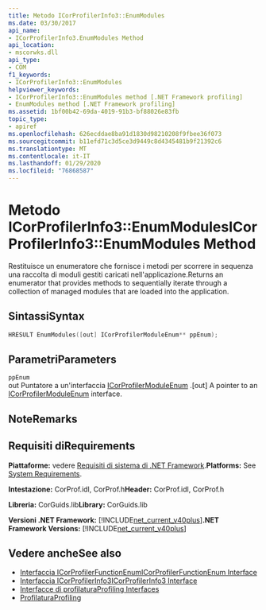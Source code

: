 ```yaml
---
title: Metodo ICorProfilerInfo3::EnumModules
ms.date: 03/30/2017
api_name:
- ICorProfilerInfo3.EnumModules Method
api_location:
- mscorwks.dll
api_type:
- COM
f1_keywords:
- ICorProfilerInfo3::EnumModules
helpviewer_keywords:
- ICorProfilerInfo3::EnumModules method [.NET Framework profiling]
- EnumModules method [.NET Framework profiling]
ms.assetid: 1bf00b42-69da-4019-91b3-bf88026e83fb
topic_type:
- apiref
ms.openlocfilehash: 626ecddae8ba91d1830d98210208f9fbee36f073
ms.sourcegitcommit: b11efd71c3d5ce3d9449c8d4345481b9f21392c6
ms.translationtype: MT
ms.contentlocale: it-IT
ms.lasthandoff: 01/29/2020
ms.locfileid: "76868587"
---
```

# <a name="icorprofilerinfo3enummodules-method"></a><span data-ttu-id="c7a7e-102">Metodo ICorProfilerInfo3::EnumModules</span><span class="sxs-lookup"><span data-stu-id="c7a7e-102">ICorProfilerInfo3::EnumModules Method</span></span>
<span data-ttu-id="c7a7e-103">Restituisce un enumeratore che fornisce i metodi per scorrere in sequenza una raccolta di moduli gestiti caricati nell'applicazione.</span><span class="sxs-lookup"><span data-stu-id="c7a7e-103">Returns an enumerator that provides methods to sequentially iterate through a collection of managed modules that are loaded into the application.</span></span>  
  
## <a name="syntax"></a><span data-ttu-id="c7a7e-104">Sintassi</span><span class="sxs-lookup"><span data-stu-id="c7a7e-104">Syntax</span></span>  
  
```cpp  
HRESULT EnumModules([out] ICorProfilerModuleEnum** ppEnum);  
```  
  
## <a name="parameters"></a><span data-ttu-id="c7a7e-105">Parametri</span><span class="sxs-lookup"><span data-stu-id="c7a7e-105">Parameters</span></span>  
 `ppEnum`  
 <span data-ttu-id="c7a7e-106">out Puntatore a un'interfaccia [ICorProfilerModuleEnum](icorprofilermoduleenum-interface.md) .</span><span class="sxs-lookup"><span data-stu-id="c7a7e-106">[out] A pointer to an [ICorProfilerModuleEnum](icorprofilermoduleenum-interface.md) interface.</span></span>  
  
## <a name="remarks"></a><span data-ttu-id="c7a7e-107">Note</span><span class="sxs-lookup"><span data-stu-id="c7a7e-107">Remarks</span></span>  
  
## <a name="requirements"></a><span data-ttu-id="c7a7e-108">Requisiti di</span><span class="sxs-lookup"><span data-stu-id="c7a7e-108">Requirements</span></span>  
 <span data-ttu-id="c7a7e-109">**Piattaforme:** vedere [Requisiti di sistema di .NET Framework](../../../../docs/framework/get-started/system-requirements.md).</span><span class="sxs-lookup"><span data-stu-id="c7a7e-109">**Platforms:** See [System Requirements](../../../../docs/framework/get-started/system-requirements.md).</span></span>  
  
 <span data-ttu-id="c7a7e-110">**Intestazione:** CorProf.idl, CorProf.h</span><span class="sxs-lookup"><span data-stu-id="c7a7e-110">**Header:** CorProf.idl, CorProf.h</span></span>  
  
 <span data-ttu-id="c7a7e-111">**Libreria:** CorGuids.lib</span><span class="sxs-lookup"><span data-stu-id="c7a7e-111">**Library:** CorGuids.lib</span></span>  
  
 <span data-ttu-id="c7a7e-112">**Versioni .NET Framework:** [!INCLUDE[net_current_v40plus](../../../../includes/net-current-v40plus-md.md)]</span><span class="sxs-lookup"><span data-stu-id="c7a7e-112">**.NET Framework Versions:** [!INCLUDE[net_current_v40plus](../../../../includes/net-current-v40plus-md.md)]</span></span>  
  
## <a name="see-also"></a><span data-ttu-id="c7a7e-113">Vedere anche</span><span class="sxs-lookup"><span data-stu-id="c7a7e-113">See also</span></span>

- [<span data-ttu-id="c7a7e-114">Interfaccia ICorProfilerFunctionEnum</span><span class="sxs-lookup"><span data-stu-id="c7a7e-114">ICorProfilerFunctionEnum Interface</span></span>](icorprofilerfunctionenum-interface.md)
- [<span data-ttu-id="c7a7e-115">Interfaccia ICorProfilerInfo3</span><span class="sxs-lookup"><span data-stu-id="c7a7e-115">ICorProfilerInfo3 Interface</span></span>](icorprofilerinfo3-interface.md)
- [<span data-ttu-id="c7a7e-116">Interfacce di profilatura</span><span class="sxs-lookup"><span data-stu-id="c7a7e-116">Profiling Interfaces</span></span>](profiling-interfaces.md)
- [<span data-ttu-id="c7a7e-117">Profilatura</span><span class="sxs-lookup"><span data-stu-id="c7a7e-117">Profiling</span></span>](index.md)
